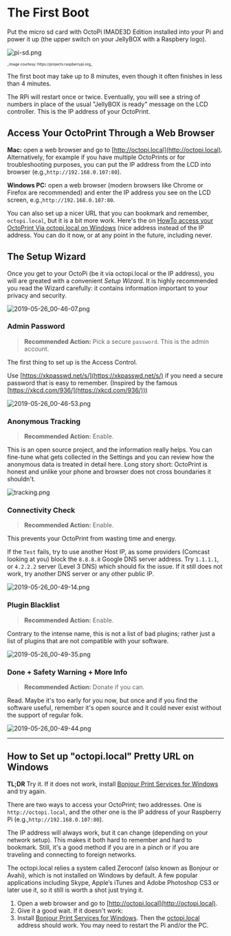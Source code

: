 # The First Boot

Put the micro sd card with OctoPi IMADE3D Edition installed into your Pi and power it up (the upper switch on your JellyBOX with a Raspbery logo).

![pi-sd.png](/assets/pi-sd.jpg)
<div style="font-size:60%">_image courtesy: https://projects.raspberrypi.org_</div>

The first boot may take up to 8 minutes, even though it often finishes in less than 4 minutes.

The RPi will restart once or twice. Eventually, you will see a string of numbers in place of the usual "JellyBOX is ready" message on the LCD controller. This is the IP address of your OctoPrint.

## Access Your OctoPrint Through a Web Browser

**Mac:** open a web browser and go to [http://octopi.local](http://octopi.local). Alternatively, for example if you have multiple OctoPrints or for troubleshooting purposes, you can put the IP address from the LCD into browser (e.g.,`http://192.168.0.107:80`).

**Windows PC:** open a web browser (modern browsers like Chrome or Firefox are recommended) and enter the IP address you see on the LCD screen, e.g.,`http://192.168.0.107:80`.

You can also set up a nicer URL that you can bookmark and remember, `octopi.local`, but it is a bit more work. Here's the on [HowTo access your OctoPrint Via octopi.local on Windows](#how-to-set-up-octopilocal-pretty-url-on-windows) (nice address instead of the IP address. You can do it now, or at any point in the future, including never.

## The Setup Wizard

Once you get to your OctoPi (be it via octopi.local or the IP address), you will are greated with a convenient _Setup Wizard_. It is highly recommended you read the Wizard carefully: it contains information important to your privacy and security.

![2019-05-26_00-46-07.png](/assets/2019-05-26_00-46-07.jpg)

### Admin Password

> **Recommended Action:** Pick a secure `password`. This is the admin account.

The first thing to set up is the Access Control.

Use [https://xkpasswd.net/s/](https://xkpasswd.net/s/) if you need a secure password that is easy to remember. (Inspired by the famous [https://xkcd.com/936/](https://xkcd.com/936/)))

![2019-05-26_00-46-53.png](/assets/2019-05-26_00-46-53.jpg)

### Anonymous Tracking

> **Recommended Action:** Enable.

This is an open source project, and the information really helps. You can fine-tune what gets collected in the Settings and you can review how the anonymous data is treated in detail here. Long story short: OctoPrint is honest and unlike your phone and browser does not cross boundaries it shouldn't.

![tracking.png](/assets/tracking.png)

### Connectivity Check

> **Recommended Action:** Enable.

This prevents your OctoPrint from wasting time and energy.

If the `Test` fails, try to use another Host IP, as some providers (Comcast looking at you) block the `8.8.8.8` Google DNS server address. Try `1.1.1.1`, or `4.2.2.2` server (Level 3 DNS) which should fix the issue. If it still does not work, try another DNS server or any other public IP.

![2019-05-26_00-49-14.png](/assets/2019-05-26_00-49-14.jpg)

### Plugin Blacklist

> **Recommended Action:** Enable.

Contrary to the intense name, this is not a list of bad plugins; rather just a list of plugins that are not compatible with your software.

![2019-05-26_00-49-35.png](/assets/2019-05-26_00-49-35.jpg)

### Done + Safety Warning + More Info

> **Recommended Action:** Donate if you can.

Read. Maybe it's too early for you now, but once and if you find the software useful, remember it's open source and it could never exist without the support of regular folk.

![2019-05-26_00-49-44.png](/assets/2019-05-26_00-49-44.jpg)

---

## How to Set up "octopi.local" Pretty URL on Windows

**TL;DR** Try it. If it does not work, install [Bonjour Print Services for Windows](https://support.apple.com/kb/DL999?locale=en_US) and try again.

There are two ways to access your OctoPrint; two addresses. One is `http://octopi.local`, and the other one is the IP address of your Raspberry Pi (e.g.,`http://192.168.0.107:80`).

The IP address will always work, but it can change (depending on your network setup). This makes it both hard to remember and hard to bookmark. Still, it's a good method if you are in a pinch or if you are traveling and connecting to foreign networks.

The octopi.local relies a system called Zeroconf (also known as Bonjour or Avahi), which is not installed on Windows by default. A few popular applications including Skype, Apple’s iTunes and Adobe Photoshop CS3 or later use it, so it still is worth a shot just trying it.

1. Open a web browser and go to [http://octopi.local](http://octopi.local).
2. Give it a good wait. If it doesn't work:
3. Install [Bonjour Print Services for Windows](https://support.apple.com/kb/DL999?locale=en_US). Then the [octopi.local](http://octopi.local) address should work. You may need to restart the Pi and/or the PC.
